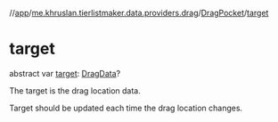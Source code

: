 //[app](../../../index.md)/[me.khruslan.tierlistmaker.data.providers.drag](../index.md)/[DragPocket](index.md)/[target](target.md)

# target

abstract var [target](target.md): [DragData](../../me.khruslan.tierlistmaker.data.models.drag/-drag-data/index.md)?

The target is the drag location data.

Target should be updated each time the drag location changes.
